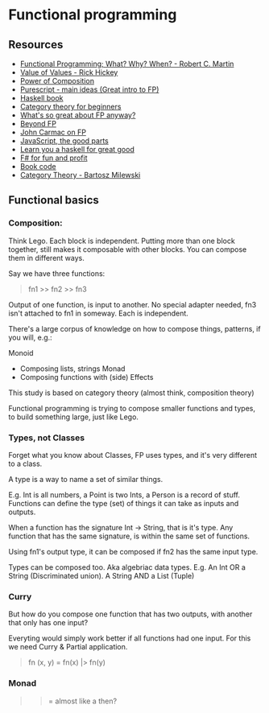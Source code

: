 # Functional programming

## Resources

- [Functional Programming; What? Why? When? - Robert C. Martin](https://www.youtube.com/watch?v=7Zlp9rKHGD4)
- [Value of Values - Rick Hickey](https://www.youtube.com/watch?v=-6BsiVyC1kM)
- [Power of Composition](https://www.youtube.com/watch?v=vDe-4o8Uwl8)
- [Purescript - main ideas (Great intro to FP)](https://www.youtube.com/watch?v=5AtyWgQ3vv0)
- [Haskell book](./haskell/haskellbook.pdf)
- [Category theory for beginners](https://www.youtube.com/playlist?list=PLCTMeyjMKRkoS699U0OJ3ymr3r01sI08l)
- [What's so great about FP anyway?](https://jrsinclair.com/articles/2022/whats-so-great-about-functional-programming-anyway/)
- [Beyond FP](https://youtu.be/832JF1o7Ck8)
- [John Carmac on FP](http://www.sevangelatos.com/john-carmack-on/)
- [JavaScript, the good parts](./js-the-good/slides-And-Then-There-Was-JavaScript.pdf)
- [Learn you a haskell for great good](http://learnyouahaskell.com/)
- [F# for fun and profit](http://http://fsharpforfunandprofit.com/)
- [Book code](https://bitbucket.org/syncfusion/fsharp-succinctly)
- [Category Theory - Bartosz Milewski](https://www.youtube.com/playlist?list=PLbgaMIhjbmEnaH_LTkxLI7FMa2HsnawM_)

## Functional basics

### Composition:

Think Lego. Each block is independent. Putting more than one block together, still makes it composable with other blocks. You can compose them in different ways.

Say we have three functions:

> fn1 >> fn2 >> fn3

Output of one function, is input to another. No special adapter needed, fn3 isn't attached to fn1 in someway. Each is independent.

There's a large corpus of knowledge on how to compose things, patterns, if you will, e.g.:

Monoid
- Composing lists, strings
Monad
- Composing functions with (side) Effects

This study is based on category theory (almost think, composition theory)

Functional programming is trying to compose smaller functions and types, to build something large, just like Lego.

### Types, not Classes

Forget what you know about Classes, FP uses types, and it's very different to a class.

A type is a way to name a set of similar things.

E.g. Int is all numbers, a Point is two Ints, a Person is a record of stuff. Functions can define the type (set) of things it can take as inputs and outputs.

When a function has the signature Int -> String, that is it's type. Any function that has the same signature, is within the same set of functions.

Using fn1's output type, it can be composed if fn2 has the same input type.

Types can be composed too. Aka algebriac data types. E.g. An Int OR a String (Discriminated union). A String AND a List (Tuple)

### Curry

But how do you compose one function that has two outputs, with another that only has one input?

Everyting would simply work better if all functions had one input. For this we need Curry & Partial application.

> fn (x, y) = fn(x) |> fn(y)

### Monad

>>= almost like a then?

